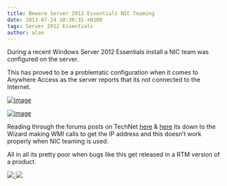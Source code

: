 ```yaml
---
title: Beware Server 2012 Essentials NIC Teaming
date: 2013-07-24 10:30:31 +0100
tags: Server 2012 Essentials
author: alan
---
```


During a recent Windows Server 2012 Essentials install a NIC team was configured on the server.

This has proved to be a problematic configuration when it comes to Anywhere Access as the server reports that its not connected to the Internet.

[ ![image](http://everythingsysadmin.files.wordpress.com/2013/07/image_thumb.png?w=244&h=200 "image") ](http://everythingsysadmin.files.wordpress.com/2013/07/image.png)

[ ![image](http://everythingsysadmin.files.wordpress.com/2013/07/image_thumb1.png?w=244&h=148 "image") ](http://everythingsysadmin.files.wordpress.com/2013/07/image1.png)

Reading through the forums posts on TechNet [here](http://social.technet.microsoft.com/Forums/windowsserver/en-US/cf8d66d3-5320-49bb-98ce-b8cad3e1e126/nic-teaming-supported "http://social.technet.microsoft.com/Forums/windowsserver/en-US/cf8d66d3-5320-49bb-98ce-b8cad3e1e126/nic-teaming-supported") & [here](http://social.technet.microsoft.com/Forums/windowsserver/en-US/6d920fa5-9347-40b2-ace2-6791ed8d0c05/anywhere-access-cant-see-ipconfig "http://social.technet.microsoft.com/Forums/windowsserver/en-US/6d920fa5-9347-40b2-ace2-6791ed8d0c05/anywhere-access-cant-see-ipconfig") its down to the Wizard making WMI calls to get the IP address and this doesn’t work properly when NIC teaming is used.

All in all its pretty poor when bugs like this get released in a RTM version of a product.

    
[ ![](http://feeds.wordpress.com/1.0/comments/everythingsysadmin.wordpress.com/593/) ](http://feeds.wordpress.com/1.0/gocomments/everythingsysadmin.wordpress.com/593/) ![](http://stats.wordpress.com/b.gif?host=everythingsysadmin.wordpress.com&blog=8998607&post=593&subd=everythingsysadmin&ref=&feed=1)

        